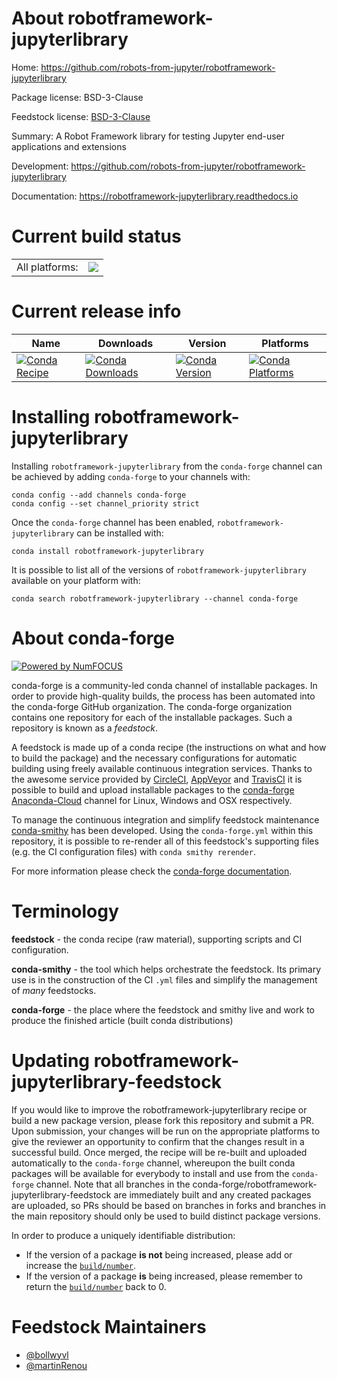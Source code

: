 About robotframework-jupyterlibrary
===================================

Home: https://github.com/robots-from-jupyter/robotframework-jupyterlibrary

Package license: BSD-3-Clause

Feedstock license: [BSD-3-Clause](https://github.com/conda-forge/robotframework-jupyterlibrary-feedstock/blob/master/LICENSE.txt)

Summary: A Robot Framework library for testing Jupyter end-user applications and extensions

Development: https://github.com/robots-from-jupyter/robotframework-jupyterlibrary

Documentation: https://robotframework-jupyterlibrary.readthedocs.io

Current build status
====================


<table><tr><td>All platforms:</td>
    <td>
      <a href="https://dev.azure.com/conda-forge/feedstock-builds/_build/latest?definitionId=11284&branchName=master">
        <img src="https://dev.azure.com/conda-forge/feedstock-builds/_apis/build/status/robotframework-jupyterlibrary-feedstock?branchName=master">
      </a>
    </td>
  </tr>
</table>

Current release info
====================

| Name | Downloads | Version | Platforms |
| --- | --- | --- | --- |
| [![Conda Recipe](https://img.shields.io/badge/recipe-robotframework--jupyterlibrary-green.svg)](https://anaconda.org/conda-forge/robotframework-jupyterlibrary) | [![Conda Downloads](https://img.shields.io/conda/dn/conda-forge/robotframework-jupyterlibrary.svg)](https://anaconda.org/conda-forge/robotframework-jupyterlibrary) | [![Conda Version](https://img.shields.io/conda/vn/conda-forge/robotframework-jupyterlibrary.svg)](https://anaconda.org/conda-forge/robotframework-jupyterlibrary) | [![Conda Platforms](https://img.shields.io/conda/pn/conda-forge/robotframework-jupyterlibrary.svg)](https://anaconda.org/conda-forge/robotframework-jupyterlibrary) |

Installing robotframework-jupyterlibrary
========================================

Installing `robotframework-jupyterlibrary` from the `conda-forge` channel can be achieved by adding `conda-forge` to your channels with:

```
conda config --add channels conda-forge
conda config --set channel_priority strict
```

Once the `conda-forge` channel has been enabled, `robotframework-jupyterlibrary` can be installed with:

```
conda install robotframework-jupyterlibrary
```

It is possible to list all of the versions of `robotframework-jupyterlibrary` available on your platform with:

```
conda search robotframework-jupyterlibrary --channel conda-forge
```


About conda-forge
=================

[![Powered by NumFOCUS](https://img.shields.io/badge/powered%20by-NumFOCUS-orange.svg?style=flat&colorA=E1523D&colorB=007D8A)](http://numfocus.org)

conda-forge is a community-led conda channel of installable packages.
In order to provide high-quality builds, the process has been automated into the
conda-forge GitHub organization. The conda-forge organization contains one repository
for each of the installable packages. Such a repository is known as a *feedstock*.

A feedstock is made up of a conda recipe (the instructions on what and how to build
the package) and the necessary configurations for automatic building using freely
available continuous integration services. Thanks to the awesome service provided by
[CircleCI](https://circleci.com/), [AppVeyor](https://www.appveyor.com/)
and [TravisCI](https://travis-ci.com/) it is possible to build and upload installable
packages to the [conda-forge](https://anaconda.org/conda-forge)
[Anaconda-Cloud](https://anaconda.org/) channel for Linux, Windows and OSX respectively.

To manage the continuous integration and simplify feedstock maintenance
[conda-smithy](https://github.com/conda-forge/conda-smithy) has been developed.
Using the ``conda-forge.yml`` within this repository, it is possible to re-render all of
this feedstock's supporting files (e.g. the CI configuration files) with ``conda smithy rerender``.

For more information please check the [conda-forge documentation](https://conda-forge.org/docs/).

Terminology
===========

**feedstock** - the conda recipe (raw material), supporting scripts and CI configuration.

**conda-smithy** - the tool which helps orchestrate the feedstock.
                   Its primary use is in the construction of the CI ``.yml`` files
                   and simplify the management of *many* feedstocks.

**conda-forge** - the place where the feedstock and smithy live and work to
                  produce the finished article (built conda distributions)


Updating robotframework-jupyterlibrary-feedstock
================================================

If you would like to improve the robotframework-jupyterlibrary recipe or build a new
package version, please fork this repository and submit a PR. Upon submission,
your changes will be run on the appropriate platforms to give the reviewer an
opportunity to confirm that the changes result in a successful build. Once
merged, the recipe will be re-built and uploaded automatically to the
`conda-forge` channel, whereupon the built conda packages will be available for
everybody to install and use from the `conda-forge` channel.
Note that all branches in the conda-forge/robotframework-jupyterlibrary-feedstock are
immediately built and any created packages are uploaded, so PRs should be based
on branches in forks and branches in the main repository should only be used to
build distinct package versions.

In order to produce a uniquely identifiable distribution:
 * If the version of a package **is not** being increased, please add or increase
   the [``build/number``](https://docs.conda.io/projects/conda-build/en/latest/resources/define-metadata.html#build-number-and-string).
 * If the version of a package **is** being increased, please remember to return
   the [``build/number``](https://docs.conda.io/projects/conda-build/en/latest/resources/define-metadata.html#build-number-and-string)
   back to 0.

Feedstock Maintainers
=====================

* [@bollwyvl](https://github.com/bollwyvl/)
* [@martinRenou](https://github.com/martinRenou/)

